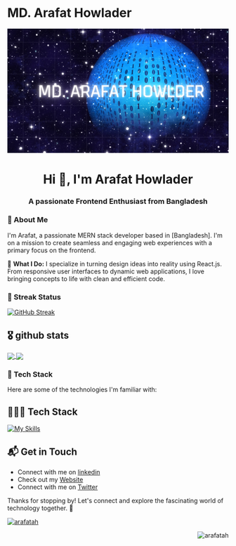 # MD. Arafat Howlader

![My Banner](https://raw.githubusercontent.com/arafatah/arafatah/main/Blue%20Textured%20Space%20Landscape%20Hello%20World%20Desktop%20Wallpaper.png)

<h1 align="center">Hi 👋, I'm Arafat Howlader</h1>
<h3 align="center">A passionate Frontend Enthusiast from Bangladesh</h3>

### 🚀 About Me

I'm Arafat, a passionate MERN stack developer based in [Bangladesh]. I'm on a mission to create seamless and engaging web experiences with a primary focus on the frontend.

🚀 **What I Do:**
I specialize in turning design ideas into reality using React.js. From responsive user interfaces to dynamic web applications, I love bringing concepts to life with clean and efficient code.


### 🌟 Streak Status

[![GitHub Streak](https://github-readme-streak-stats.herokuapp.com?user=arafatah&theme=github-dark-blue&border_radius=10&date_format=M%20j%5B%2C%20Y%5D&mode=weekly&card_width=650)](https://git.io/streak-stats)


## 🎖 github stats
<a href="https://github.com/arafatah">
  <img height=200 align="center" src="https://github-readme-stats.vercel.app/api?username=arafatah&theme=vue-dark&show_icons=true&rank_icon=percentile&hide_border=true&count_private=true" />
</a>
<a href="https://github.com/arafatah">
  <img height=200 align="center" src="https://github-readme-stats.vercel.app/api/top-langs?username=arafatah&theme=vue-dark&layout=compact&langs_count=8&card_width=320&hide_border=true&count_private=true" />
</a>

### 🔧 Tech Stack

Here are some of the technologies I'm familiar with:

## 👨🏼‍💻 Tech Stack
[![My Skills](https://skillicons.dev/icons?i=html,css,sass,svg,ts,js,bootstrap,tailwind,firebase,mongodb,mysql,express,nodejs,react,nextjs,redux,gsap,netlify,git,github,githubactions,gitlab,codepen,linux,yarn,npm,pnpm,gradle,gulp,vite,webpack,postman,regex,vercel,visualstudio,vscode,ai,ps,figma,xd&perline=10)](https://www.linkedin.com/in/md-arafat-howlader/)




## 📬 Get in Touch

- Connect with me on [linkedin](https://www.linkedin.com/in/md-arafat-howlader/)
- Check out my [Website](https://arafat-howlader-portfolio.netlify.app/)
- Connect with me on [Twitter](https://twitter.com/arafathowlader3)

Thanks for stopping by! Let's connect and explore the fascinating world of technology together. 🚀


<p align="left"> <a href="https://twitter.com/arafathowlader3" target="blank"><img src="https://img.shields.io/twitter/follow/arafathowlader3?logo=twitter&style=for-the-badge" alt="arafatah" /></a> </p>
<p align="right"> <img src="https://komarev.com/ghpvc/?username=arafatah&label=Profile%20views&color=0e75b6&style=flat" alt="arafatah" /> </p>



